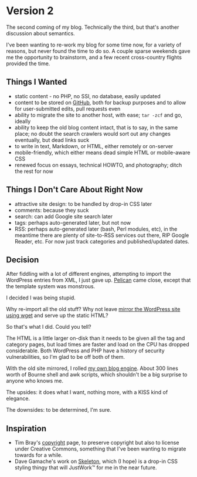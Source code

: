 <!-- title: Version 2 -->
<!-- categories: essay -->
<!-- tags: blogs -->
<!-- published: 2014-05-02T12:00:00-05:00 -->
<!-- updated: 2020-08-09T16:31:00-05:00 -->
<!-- summary: The second coming of my blog. Technically the third, but that's another discussion about semantics. -->

# Version 2

The second coming of my blog. Technically the third, but that's another
discussion about semantics.

I've been wanting to re-work my blog for some time now, for a variety of reasons, but never found the time to do so. A couple sparse weekends gave me the opportunity to brainstorm, and a few recent cross-country flights provided the time.

## Things I Wanted

* static content - no PHP, no SSI, no database, easily updated
* content to be stored on [GitHub](https://github.com), both for backup purposes and to allow for user-submitted edits, pull requests even
* ability to migrate the site to another host, with ease; `tar -zcf` and go, ideally
* ability to keep the old blog content intact, that is to say, in the same place; no doubt the search crawlers would sort out any changes eventually, but dead links suck
* to write in text, Markdown, or HTML, either remotely or on-server
* mobile-friendly, which either means dead simple HTML or mobile-aware CSS
* renewed focus on essays, technical HOWTO, and photography; ditch the rest for now 

## Things I Don't Care About Right Now

* attractive site design: to be handled by drop-in CSS later
* comments: because they suck
* search: can add Google site search later
* tags: perhaps auto-generated later, but not now
* RSS: perhaps auto-generated later (bash, Perl modules, etc), in the meantime there are plenty of site-to-RSS services out there, RIP Google Reader, etc. For now just track categories and published/updated dates.


## Decision

After fiddling with a lot of different engines, attempting to import the WordPress entries from XML, I just gave up. [Pelican](https://blog.getpelican.com/) came close, except that the template system was monstrous.

I decided I was being stupid.

Why re-import all the old stuff? Why not leave [mirror the WordPress site using wget](https://darcynorman.net/2011/12/24/archiving-a-wordpress-website-with-wget/) and serve up the static HTML?

So that's what I did. Could you tell?

The HTML is a little larger on-disk than it needs to be given all the tag and category pages, but load times are faster and load on the CPU has dropped considerable. Both WordPress and PHP have a history of security vulnerabilities, so I'm glad to be off both of them.

With the old site mirrored, I rolled [my own blog engine](https://github.com/technmsg/v2/). About 300 lines worth of Bourne shell and awk scripts, which shouldn't be a big surprise to anyone who knows me.

The upsides: it does what I want, nothing more, with a KISS kind of elegance.

The downsides: to be determined, I'm sure.

## Inspiration

* Tim Bray's [copyright](https://www.tbray.org/ongoing/misc/Copyright) page, to preserve copyright but also to license under Creative Commons, something that I've been wanting to migrate towards for a while.
* Dave Gamache's work on [Skeleton](http://getskeleton.com/), which (I hope) is a drop-in CSS styling thingy that will JustWork&trade; for me in the near future.
